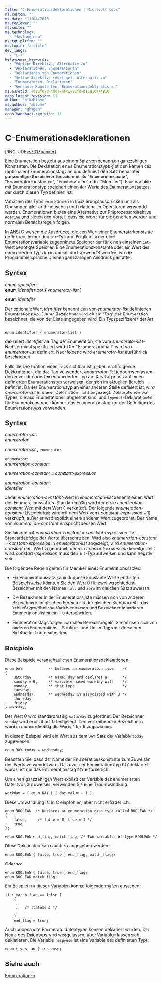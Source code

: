 ```yaml
---
title: "C-Enumerationsdeklarationen | Microsoft Docs"
ms.custom: ""
ms.date: "11/04/2016"
ms.reviewer: ""
ms.suite: ""
ms.technology: 
  - "devlang-cpp"
ms.tgt_pltfrm: ""
ms.topic: "article"
dev_langs: 
  - "C++"
helpviewer_keywords: 
  - "#define-Direktive, Alternativ zu"
  - "Deklarationen, Enumerationen"
  - "Deklarieren von Enumerationen"
  - "define-Direktive (#define), Alternativ zu"
  - "Enumeratoren, Deklarieren"
  - "Benannte Konstanten, Enumerationsdeklarationen"
ms.assetid: bd18f673-4dda-4bc1-92fd-d1ce10074910
caps.latest.revision: 11
author: "mikeblome"
ms.author: "mblome"
manager: "ghogen"
caps.handback.revision: 11
---
```

# C-Enumerationsdeklarationen
[!INCLUDE[vs2017banner](../assembler/inline/includes/vs2017banner.md)]

Eine Enumeration besteht aus einem Satz von benannten ganzzahligen Konstanten.  Die Deklaration eines Enumerationstyps gibt den Namen des \(optionalen\) Enumerationstags an und definiert den Satz benannter ganzzahliger Bezeichner \(bezeichnet als "Enumerationssatz", "Enumeratorkonstanten", "Enumeratoren" oder "Member"\).  Eine Variable mit Enumerationstyp speichert einen der Werte des Enumerationssatzes, der durch diesen Typ definiert ist.  
  
 Variablen des Typs `enum` können in Indizierungsausdrücken und als Operanden aller arithmetischen und relationalen Operatoren verwendet werden.  Enumerationen bieten eine Alternative zur Präprozessordirektive `#define` und bieten den Vorteil, dass die Werte für Sie generiert werden und normalen Bereichsregeln folgen.  
  
 In ANSI C weisen die Ausdrücke, die den Wert einer Enumeratorkonstante definieren, immer den `int`\-Typ auf. Folglich ist der einer Enumerationsvariable zugeordnete Speicher der für einen einzelnen `int`\-Wert benötigte Speicher.  Eine Enumerationskonstante oder ein Wert des enumerierten Typs kann überall dort verwendet werden, wo die Programmiersprache C einen ganzzahligen Ausdruck gestattet.  
  
## Syntax  
 *enum\-specifier*:  
 **enum**  *identifier*  opt **{** *enumerator\-list* **}**  
  
 **enum**  *identifier*  
  
 Der optionale Wert *identifier* benennt den von *enumerator\-list* definierten Enumerationstyp.  Dieser Bezeichner wird oft als "Tag" der Enumeration bezeichnet, die von der Liste angegeben wird.  Ein Typspezifizierer der Art  
  
```  
  
enum identifier { enumerator-list }  
```  
  
 deklariert *identifier* als Tag der Enumeration, die vom *enumerator\-list*\-Nichtterminal spezifiziert wird.  Der "Enumeratorinhalt" wird von *enumerator\-list* definiert. Nachfolgend wird *enumerator\-list* ausführlich beschrieben.  
  
 Falls die Deklaration eines Tags sichtbar ist, geben nachfolgende Deklarationen, die das Tag verwenden, *enumerator\-list* jedoch weglassen, den zuvor deklarierten enumerierten Typ an.  Das Tag muss auf einen definierten Enumerationstyp verweisen, der sich im aktuellen Bereich befindet.  Da der Enumerationstyp an einer anderen Stelle definiert ist, wird *enumerator\-list* in dieser Deklaration nicht angezeigt.  Deklarationen von Typen, die aus Enumerationen abgeleitet sind, und `typedef`\-Deklarationen für Enumerationstypen können das Enumerationstag vor der Definition des Enumerationstyps verwenden.  
  
## Syntax  
 *enumerator\-list*:  
 *enumerator*  
  
 *enumerator\-list* **,**  `enumerator`  
  
 `enumerator`:  
 *enumeration\-constant*  
  
 *enumeration\-constant*  **\=**  *constant\-expression*  
  
 *enumeration\-constant*:  
 *identifier*  
  
 Jeder *enumeration\-constant*\-Wert in *enumeration\-list* benennt einen Wert des Enumerationssatzes.  Standardmäßig wird der erste *enumeration\-constant*\-Wert mit dem Wert 0 verknüpft.  Der folgende *enumeration\-constant*\-Listeneintrag wird mit dem Wert von \( *constant\-expression* \+ 1\) verknüpft, außer er wird explizit einem anderen Wert zugeordnet.  Der Name von *enumeration\-constant* entspricht dessen Wert.  
  
 Sie können mit *enumeration\-constant \= constant\-expression* die Standardabfolge der Werte überschreiben.  Wird also *enumeration\-constant \= constant\-expression* in *enumerator\-list* angezeigt, wird *enumeration\-constant* dem Wert zugeordnet, der von *constant\-expression* bereitgestellt wird.  *constant\-expression* muss den `int`\-Typ aufweisen und kann negativ sein.  
  
 Die folgenden Regeln gelten für Member eines Enumerationssatzes:  
  
-   Ein Enumerationssatz kann doppelte konstante Werte enthalten.  Beispielsweise könnten Sie den Wert 0 für zwei verschiedene Bezeichner mit den Namen `null` und `zero` im gleichen Satz zuweisen.  
  
-   Die Bezeichner in der Enumerationsliste müssen sich von anderen Bezeichnern im gleichen Bereich mit der gleichen Sichtbarkeit – das schließt gewöhnliche Variablennamen und Bezeichner in anderen Enumerationslisten ein – unterscheiden.  
  
-   Enumerationstags folgen normalen Bereichsregeln.  Sie müssen sich von anderen Enumerations\-, Struktur\- und Union\-Tags mit derselben Sichtbarkeit unterscheiden.  
  
## Beispiele  
 Diese Beispiele veranschaulichen Enumerationsdeklarationen:  
  
```  
enum DAY            /* Defines an enumeration type    */  
{  
    saturday,       /* Names day and declares a       */  
    sunday = 0,     /* variable named workday with    */   
    monday,         /* that type                      */  
    tuesday,  
    wednesday,      /* wednesday is associated with 3 */  
    thursday,  
    friday  
} workday;  
```  
  
 Der Wert 0 wird standardmäßig `saturday` zugeordnet.  Der Bezeichner `sunday` wird explizit auf 0 festgelegt.  Den verbleibenden Bezeichnern werden standardmäßig die Werte 1 bis 5 zugewiesen.  
  
 In diesem Beispiel wird ein Wert aus dem `DAY`\-Satz der Variable `today` zugewiesen.  
  
```  
enum DAY today = wednesday;  
```  
  
 Beachten Sie, dass der Name der Enumerationskonstante zum Zuweisen des Werts verwendet wird.  Da zuvor der Enumerationstyp `DAY` deklariert wurde, ist nur das Enumerationstag `DAY` erforderlich.  
  
 Um einen ganzzahligen Wert explizit der Variable des enumerierten Datentyps zuzuweisen, verwenden Sie eine Typumwandlung:  
  
```  
workday = ( enum DAY ) ( day_value - 1 );  
```  
  
 Diese Umwandlung ist in C empfohlen, aber nicht erforderlich.  
  
```  
enum BOOLEAN  /* Declares an enumeration data type called BOOLEAN */  
{  
    false,     /* false = 0, true = 1 */  
    true   
};   
  
enum BOOLEAN end_flag, match_flag; /* Two variables of type BOOLEAN */  
```  
  
 Diese Deklaration kann auch so angegeben werden:  
  
```  
enum BOOLEAN { false, true } end_flag, match_flag;\  
```  
  
 Oder so:  
  
```  
enum BOOLEAN { false, true } end_flag;  
enum BOOLEAN match_flag;  
```  
  
 Ein Beispiel mit diesen Variablen könnte folgendermaßen aussehen:  
  
```  
if ( match_flag == false )  
    {  
     .  
     .   /* statement */   
     .  
    }  
    end_flag = true;  
```  
  
 Auch unbenannte Enumeratordatentypen können deklariert werden.  Der Name des Datentyps wird weggelassen, aber Variablen lassen sich deklarieren.  Die Variable `response` ist eine Variable des definierten Typs:  
  
```  
enum { yes, no } response;  
```  
  
## Siehe auch  
 [Enumerationen](../cpp/enumerations-cpp.md)
